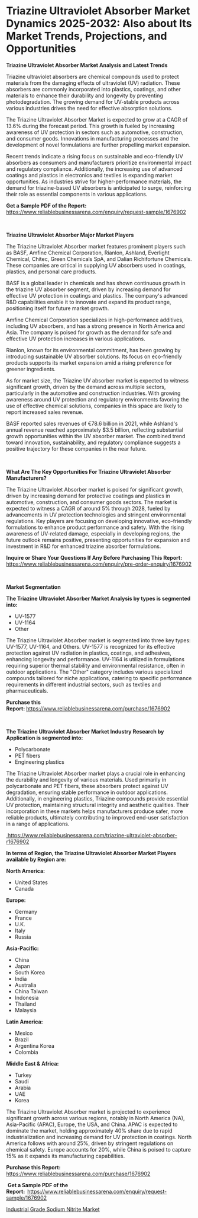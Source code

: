 <p><h1>Triazine Ultraviolet Absorber Market Dynamics 2025-2032: Also about Its Market Trends, Projections, and Opportunities</h1></p><p><strong>Triazine Ultraviolet Absorber Market Analysis and Latest Trends</strong></p>
<p><p>Triazine ultraviolet absorbers are chemical compounds used to protect materials from the damaging effects of ultraviolet (UV) radiation. These absorbers are commonly incorporated into plastics, coatings, and other materials to enhance their durability and longevity by preventing photodegradation. The growing demand for UV-stable products across various industries drives the need for effective absorption solutions.</p><p>The Triazine Ultraviolet Absorber Market is expected to grow at a CAGR of 13.6% during the forecast period. This growth is fueled by increasing awareness of UV protection in sectors such as automotive, construction, and consumer goods. Innovations in manufacturing processes and the development of novel formulations are further propelling market expansion. </p><p>Recent trends indicate a rising focus on sustainable and eco-friendly UV absorbers as consumers and manufacturers prioritize environmental impact and regulatory compliance. Additionally, the increasing use of advanced coatings and plastics in electronics and textiles is expanding market opportunities. As industries strive for higher-performance materials, the demand for triazine-based UV absorbers is anticipated to surge, reinforcing their role as essential components in various applications.</p></p>
<p><strong>Get a Sample PDF of the Report:&nbsp;</strong> <a href="https://www.reliablebusinessarena.com/enquiry/request-sample/1676902?utm_campaign=2004&utm_medium=2&utm_source=Github&utm_content=ia&utm_term=24032025&utm_id=triazine-ultraviolet-absorber">https://www.reliablebusinessarena.com/enquiry/request-sample/1676902</a></p>
<p>&nbsp;</p>
<p><strong>Triazine Ultraviolet Absorber Major Market Players</strong></p>
<p><p>The Triazine Ultraviolet Absorber market features prominent players such as BASF, Amfine Chemical Corporation, Rianlon, Ashland, Everlight Chemical, Chitec, Green Chemicals SpA, and Dalian Richifortune Chemicals. These companies are critical in supplying UV absorbers used in coatings, plastics, and personal care products.</p><p>BASF is a global leader in chemicals and has shown continuous growth in the triazine UV absorber segment, driven by increasing demand for effective UV protection in coatings and plastics. The company's advanced R&D capabilities enable it to innovate and expand its product range, positioning itself for future market growth.</p><p>Amfine Chemical Corporation specializes in high-performance additives, including UV absorbers, and has a strong presence in North America and Asia. The company is poised for growth as the demand for safe and effective UV protection increases in various applications.</p><p>Rianlon, known for its environmental commitment, has been growing by introducing sustainable UV absorber solutions. Its focus on eco-friendly products supports its market expansion amid a rising preference for greener ingredients.</p><p>As for market size, the Triazine UV absorber market is expected to witness significant growth, driven by the demand across multiple sectors, particularly in the automotive and construction industries. With growing awareness around UV protection and regulatory environments favoring the use of effective chemical solutions, companies in this space are likely to report increased sales revenue.</p><p>BASF reported sales revenues of €78.6 billion in 2021, while Ashland's annual revenue reached approximately $3.5 billion, reflecting substantial growth opportunities within the UV absorber market. The combined trend toward innovation, sustainability, and regulatory compliance suggests a positive trajectory for these companies in the near future.</p></p>
<p>&nbsp;</p>
<p><strong>What Are The Key Opportunities For Triazine Ultraviolet Absorber Manufacturers?</strong></p>
<p><p>The Triazine Ultraviolet Absorber market is poised for significant growth, driven by increasing demand for protective coatings and plastics in automotive, construction, and consumer goods sectors. The market is expected to witness a CAGR of around 5% through 2028, fueled by advancements in UV protection technologies and stringent environmental regulations. Key players are focusing on developing innovative, eco-friendly formulations to enhance product performance and safety. With the rising awareness of UV-related damage, especially in developing regions, the future outlook remains positive, presenting opportunities for expansion and investment in R&D for enhanced triazine absorber formulations.</p></p>
<p><strong>Inquire or Share Your Questions If Any Before Purchasing This Report:</strong> <a href="https://www.reliablebusinessarena.com/enquiry/pre-order-enquiry/1676902?utm_campaign=2004&utm_medium=2&utm_source=Github&utm_content=ia&utm_term=24032025&utm_id=triazine-ultraviolet-absorber">https://www.reliablebusinessarena.com/enquiry/pre-order-enquiry/1676902</a></p>
<p>&nbsp;</p>
<p><strong>Market Segmentation</strong></p>
<p><strong>The Triazine Ultraviolet Absorber Market Analysis by types is segmented into:</strong></p>
<p><ul><li>UV-1577</li><li>UV-1164</li><li>Other</li></ul></p>
<p><p>The Triazine Ultraviolet Absorber market is segmented into three key types: UV-1577, UV-1164, and Others. UV-1577 is recognized for its effective protection against UV radiation in plastics, coatings, and adhesives, enhancing longevity and performance. UV-1164 is utilized in formulations requiring superior thermal stability and environmental resistance, often in outdoor applications. The "Other" category includes various specialized compounds tailored for niche applications, catering to specific performance requirements in different industrial sectors, such as textiles and pharmaceuticals.</p></p>
<p><strong>Purchase this Report:&nbsp;</strong><a href="https://www.reliablebusinessarena.com/purchase/1676902?utm_campaign=2004&utm_medium=2&utm_source=Github&utm_content=ia&utm_term=24032025&utm_id=triazine-ultraviolet-absorber">https://www.reliablebusinessarena.com/purchase/1676902</a></p>
<p>&nbsp;</p>
<p><strong>The Triazine Ultraviolet Absorber Market Industry Research by Application is segmented into:</strong></p>
<p><ul><li>Polycarbonate</li><li>PET fibers</li><li>Engineering plastics</li></ul></p>
<p><p>The Triazine Ultraviolet Absorber market plays a crucial role in enhancing the durability and longevity of various materials. Used primarily in polycarbonate and PET fibers, these absorbers protect against UV degradation, ensuring stable performance in outdoor applications. Additionally, in engineering plastics, Triazine compounds provide essential UV protection, maintaining structural integrity and aesthetic qualities. Their incorporation in these markets helps manufacturers produce safer, more reliable products, ultimately contributing to improved end-user satisfaction in a range of applications.</p></p>
<p><a href="https://www.reliablebusinessarena.com/triazine-ultraviolet-absorber-r1676902?utm_campaign=2004&utm_medium=2&utm_source=Github&utm_content=ia&utm_term=24032025&utm_id=triazine-ultraviolet-absorber">&nbsp;https://www.reliablebusinessarena.com/triazine-ultraviolet-absorber-r1676902</a></p>
<p><strong>In terms of Region, the Triazine Ultraviolet Absorber Market Players available by Region are:</strong></p>
<p>
    <p> <strong> North America: </strong>
        <ul>
            <li>United States</li>
            <li>Canada</li>
        </ul>
        </p> 
    <p> <strong> Europe: </strong>
        <ul>
            <li>Germany</li>
            <li>France</li>
            <li>U.K.</li>
            <li>Italy</li>
            <li>Russia</li>
        </ul>
        </p> 
    <p> <strong> Asia-Pacific: </strong>
        <ul>
            <li>China</li>
            <li>Japan</li>
            <li>South Korea</li>
            <li>India</li>
            <li>Australia</li>
            <li>China Taiwan</li>
            <li>Indonesia</li>
            <li>Thailand</li>
            <li>Malaysia</li>
        </ul>
        </p> 
    <p> <strong> Latin America: </strong>
        <ul>
            <li>Mexico</li>
            <li>Brazil</li>
            <li>Argentina Korea</li>
            <li>Colombia</li>
        </ul>
        </p> 
    <p> <strong> Middle East & Africa: </strong>
        <ul>
            <li>Turkey</li>
            <li>Saudi</li>
            <li>Arabia</li>
            <li>UAE</li>
            <li>Korea</li>
        </ul>
    </p>
    </p>
<p><p>The Triazine Ultraviolet Absorber market is projected to experience significant growth across various regions, notably in North America (NA), Asia-Pacific (APAC), Europe, the USA, and China. APAC is expected to dominate the market, holding approximately 40% share due to rapid industrialization and increasing demand for UV protection in coatings. North America follows with around 25%, driven by stringent regulations on chemical safety. Europe accounts for 20%, while China is poised to capture 15% as it expands its manufacturing capabilities.</p></p>
<p><strong>Purchase this Report: </strong><a href="https://www.reliablebusinessarena.com/purchase/1676902?utm_campaign=2004&utm_medium=2&utm_source=Github&utm_content=ia&utm_term=24032025&utm_id=triazine-ultraviolet-absorber">https://www.reliablebusinessarena.com/purchase/1676902</a></p>
<p>&nbsp;<strong>Get a Sample PDF of the Report:&nbsp;&nbsp;</strong><a href="https://www.reliablebusinessarena.com/enquiry/request-sample/1676902?utm_campaign=2004&utm_medium=2&utm_source=Github&utm_content=ia&utm_term=24032025&utm_id=triazine-ultraviolet-absorber">https://www.reliablebusinessarena.com/enquiry/request-sample/1676902</a></p>
<p><strong></strong></p>
<p><p><a href="https://github.com/globismark/Market-Research-Report-List-6/blob/main/industrial-grade-sodium-nitrite-market.md?utm_campaign=2004&utm_medium=2&utm_source=Github&utm_content=ia&utm_term=24032025&utm_id=triazine-ultraviolet-absorber">Industrial Grade Sodium Nitrite Market</a></p></p>
